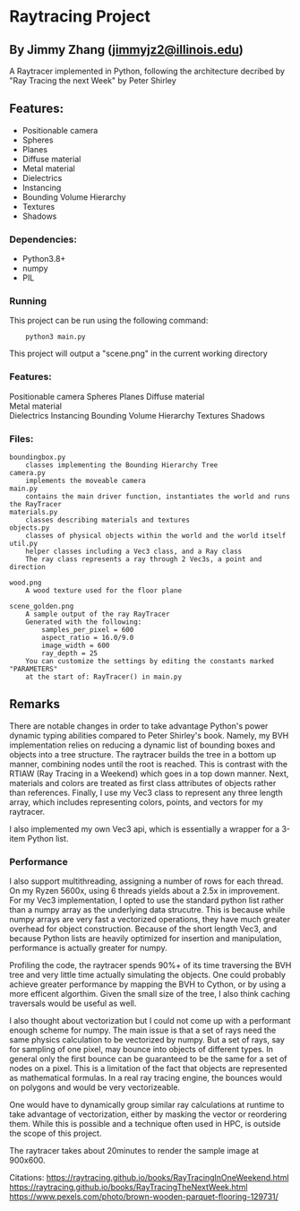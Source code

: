 # Raytracing Project
## By Jimmy Zhang (jimmyjz2@illinois.edu)
A Raytracer implemented in Python, following the architecture decribed by "Ray Tracing the next Week" by Peter Shirley

## Features:
- Positionable camera	
- Spheres
- Planes
- Diffuse material	
- Metal material		
- Dielectrics	
- Instancing
- Bounding Volume Hierarchy
- Textures
- Shadows

### Dependencies:
- Python3.8+
- numpy 
- PIL
    
### Running
This project can be run using the following command:
```
    python3 main.py
```

This project will output a "scene.png" in the current working directory

### Features:
Positionable camera	
Spheres
Planes
Diffuse material	
Metal material		
Dielectrics	
Instancing
Bounding Volume Hierarchy
Textures
Shadows
    

### Files:
    boundingbox.py 
        classes implementing the Bounding Hierarchy Tree
    camera.py
        implements the moveable camera
    main.py
        contains the main driver function, instantiates the world and runs the RayTracer
    materials.py
        classes describing materials and textures
    objects.py
        classes of physical objects within the world and the world itself
    util.py
        helper classes including a Vec3 class, and a Ray class
        The ray class represents a ray through 2 Vec3s, a point and direction

    wood.png
        A wood texture used for the floor plane

    scene_golden.png
        A sample output of the ray RayTracer
        Generated with the following:
            samples_per_pixel = 600
            aspect_ratio = 16.0/9.0
            image_width = 600
            ray_depth = 25
        You can customize the settings by editing the constants marked "PARAMETERS"
        at the start of: RayTracer() in main.py

## Remarks
There are notable changes in order to take advantage Python's power dynamic typing abilities compared to Peter Shirley's book. 
Namely, my BVH implementation relies on reducing a dynamic list of bounding boxes and objects into a tree structure. The raytracer builds the tree in a bottom up manner, combining nodes until the root is reached. This is contrast with the RTIAW (Ray Tracing in a Weekend) which goes in a top down manner.  Next, materials and colors are treated as first class attributes of objects rather than references. 
Finally, I use my Vec3 class to represent any three length array, which includes representing colors, points, and vectors for my raytracer.

I also implemented my own Vec3 api, which is essentially a wrapper for a 3-item Python list.

### Performance
I also support multithreading, assigning a number of rows for each thread. On my Ryzen 5600x, using 6 threads yields about a 2.5x in improvement. For my Vec3 implementation, I opted to use the standard python list rather than a numpy array as the underlying data strucutre. This is because while numpy arrays are very fast a vectorized operations, they have much greater overhead for object construction. Because of the short length Vec3, and because Python lists are heavily optimized for insertion and manipulation, performance is actually greater for numpy.

Profiling the code, the raytracer spends 90%+ of its time traversing the BVH tree and very little time actually simulating the objects. One could probably achieve greater performance by mapping the BVH to Cython, or by using a more efficent algorthim. Given the small size of the tree, I also think caching traversals would be useful as well.

I also thought about vectorization but I could not come up with a performant enough scheme for numpy. The main issue is that a set of rays need the same physics calculation to be vectorized by numpy. But a set of rays, say for sampling of one pixel, may bounce into objects of different types. In general only the first bounce can be guaranteed to be the same for a set of nodes on a pixel. 
This is a limitation of the fact that objects are represented as mathematical formulas. In a real ray tracing engine, the bounces would on polygons and would be very vectorizeable.

One would have to dynamically group similar ray calculations at runtime to take advantage of vectorization, either by masking the vector or reordering them. While this is possible and a technique often used in HPC, is outside the scope of this project. 

The raytracer takes about 20minutes to render the sample image at 900x600. 

Citations:
https://raytracing.github.io/books/RayTracingInOneWeekend.html
https://raytracing.github.io/books/RayTracingTheNextWeek.html
https://www.pexels.com/photo/brown-wooden-parquet-flooring-129731/
